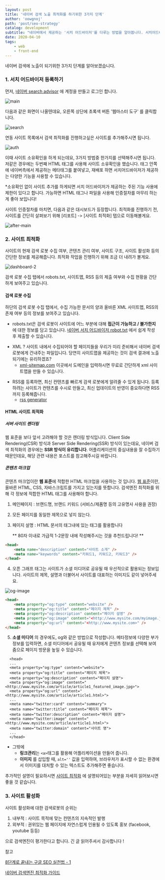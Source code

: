 ```yaml
---
layout: post
title: '네이버 검색 노출 최적화를 하기위한 3가지 단계'
author: 'oowgnoj'
path: 'post/seo-strategy'
catalog: development
subtitle: "네이버에서 제공하는 '서치 어드바이저'를 다루는 방법을 알아봅니다. 서치어드바이저 등록 과정, 사이트 최적화, 활성화에 대한 정보를 포함하고 있습니다."
date: 2020-04-10
tags:
    - web
    - front-end
---
```


네이버 검색에 노출이 되기위한 3가지 단계를 알아보겠습니다.

### 1. 서치 어드바이저 등록하기

먼저, [네이버 search advisor](https://searchadvisor.naver.com/) 에 계정을 만들고 로그인 합니다.

![main](./../images/in-post/SEO/main.png)

다음과 같은 화면이 나올텐데요, 오른쪽 상단에 초록색 버튼 '웹마스터 도구' 를 클릭합니다.

![search](./../images/in-post/SEO/search.png)

연동 사이트 목록에서 검색 최적화를 진행하고싶은 사이트를 추가해주시면 됩니다.

![auth](./../images/in-post/SEO/auth.png)

이때 사이트 소유확인을 하게 되는데요, 3가지 방법중 한가지를 선택해주시면 됩니다. 저같은 경우에는 두번째 HTML 태그를 사용해 사이트 소유확인을 했습니다. <head> 태그 안쪽에 네이버측에서 제공하는 메타태그를 붙여넣고, 재배포 하면 서치어드바이저가 제공하는 다양한 기능을 사용할 수 있습니다.

\*소유확인 없이 사이트 추가를 하게되면 서치 어드바이저가 제공하는 주된 기능 사용에 제한이 있다고 합니다. 가능하면 HTML 태그나 파일을 사용해 인증절차를 마무리 하는게 좋아 보입니다!

사이트 인증절차를 마치면, 다음과 같은 대시보드가 등장합니다. 최적화를 진행하기 전, 사이트를 간단히 살펴보기 위해 [리포트] -> [사이트 최적화] 탭으로 이동해볼게요.

![after-main](./../images/in-post/SEO/after-main.png)

### 2. 사이트 최적화

사이트의 현재 검색 로봇 수집 여부, 콘텐츠 관리 여부, 사이트 구조, 사이트 활성화 등의 간단한 정보를 제공해줍니다. 최적화 작업을 진행하기 위해 조금 더 내려가 볼게요.

![dashboard-2](./../images/in-post/SEO/dashboard-2.png)

검색 로봇 수집 탭에서 robots.txt, 사이트맵, RSS 등의 제출 여부와 수집 현황을 간단하게 보여주고 있습니다.

#### 검색 로봇 수집

하단의 검색 로봇 수집 탭에서, 수집 가능한 문서의 양과 올바른 XML 사이트맵, RSS의 존재 여부 등의 정보를 보여주고 있습니다.

-   robots.txt은 검색 로봇이 사이트에 어느 부분에 대해 **접근이 가능하고 / 불가한지** 에 대한 정보를 담고 있습니다.
    [네이버 서치 어드바이저 robot.txt](https://searchadvisor.naver.com/guide/seo-basic-robots) 에서 쉽게 작성 후 제출할 수 있습니다.

*   XML ? 사이트 내에서 수집되어야 할 페이지들을 우리가 미리 준비해서 네이버 검색로봇에게 건내주는 파일입니다. 당연히 사이트맵을 제공하는 것이 검색 결과에 노출되기에는 유리하겠죠?
    -   [xml-sitemap.com](https://www.xml-sitemaps.com/) 이곳에서 도메인을 입력하시면 무료로 간단하게 xml 사이트맵을 만들 수 있습니다.

-   RSS를 등록하면, 최신 컨텐츠를 빠르게 검색 로봇에게 알려줄 수 있게 됩니다. 등록하려는 사이트가 컨텐츠를 수시로 만들고, 최신 업데이트의 반영이 중요하다면 RSS 까지 등록해줍니다.
    -   [rss generator](http://fetchrss.com/)

#### HTML 사이트 최적화

##### 서버 사이드 렌더링

웹 표준을 보다 앞서 고려해야 할 것은 렌더링 방식입니다. Client Side Rendering(CSR) 방식과 Server Side Rendering(SSR) 방식이 있는데요, 네이버 검색 최적화의 경우에는 **SSR 방식이 유리합니다**. 어플리케이션의 중심내용을 잘 수집하기 때문인데요, 해당 관련 내용은 포스트를 참고해주시길 바랍니다.

##### 콘텐츠 마크업

콘텐츠 마크업이란 **웹 표준**에 적합한 HTML 마크업을 사용하는 것 입니다. [웹 표준](<[https://ko.wikipedia.org/wiki/%EC%9B%B9_%ED%91%9C%EC%A4%80](https://ko.wikipedia.org/wiki/웹_표준)>)이란, 올바른 HTML, CSS, 자바스크립트를 가지고 있는지를 뜻합니다. 검색엔진 최적화를 위해 각 정보에 적합한 HTML 태그를 사용해야 합니다.

1. 메인페이지 : 브랜드명, 브랜드 키워드 (서비스/제품명 등의 고유명사 사용을 권장)

2. 모든 페이지를 동일한 제목으로 넣지 않는다.

3. 페이지 설명 : HTML 문서의 <head> 태그내에 있는 <meta> 태그를 활용합니다

    ** 80자 이내로 가급적 1-2문장 내에 작성해주시는 것을 추천드립니다! **

```html
<head>
    <meta name="description" content="사이트 소개" />
    <meta name="keywords" content="키워드1, 키워드2, 키워드3" />
</head>
```

4. 오픈 그래프 태그는 사이트가 소셜 미디어로 공유될 때 우선적으로 활용되는 정보입니다. 사이트의 제목, 설명과 더불어서 사이트를 대표하는 이미지도 같이 넣어주세요.

![og-image](./../images/in-post/SEO/og-image.png)

```html
<head>
    <meta property="og:type" content="website" />
    <meta property="og:title" content="페이지 제목" />
    <meta property="og:description" content="페이지 설명" />
    <meta property="og:image" content="<http://www.mysite.com/myimage.jpg>" />
    <meta property="og:url" content="<http://www.mysite.com>" />
</head>
```

5. **소셜 미디어** 의 경우에도, og와 같은 방법으로 작성합니다. 메타정보에 다양한 부가정보를 입력하면, 소셜 미디어에서 공유될 때 유저에게 콘텐츠 정보를 선택해 보여줌으로 페이지 방문을 높일 수 있습니다.

```
  <head>
  ...
  <meta property="og:type" content="website">
  <meta property="og:title" content="페이지 제목">
  <meta property="og:description" content="페이지 설명">
  <meta property="og:image" content="<http://www.mysite.com/article/article1_featured_image.jpg>">
  <meta property="og:url" content="<http://www.mysite.com/article/article1.html>">
  ...
  <meta name="twitter:card" content="summary">
  <meta name="twitter:title" content="페이지 제목">
  <meta name="twitter:description" content="페이지 설명">
  <meta name="twitter:image" content="<http://www.mysite.com/article/article1.html>">
  <meta name="twitter:domain" content="사이트 명">
  ...
  </head>
```

-   그밖에
    -   **링크관리**는 `<a>`태그를 활용해 어플리케이션을 만들어 줍니다.
    -   **이미지** 를 삽입할 때, `alt=''` 값을 입력하여, 브라우저가 표시할 수 없는 환경에서 이미지를 대처할 수 있는 텍스트도 추가해주면 좋습니다.

추가적인 설명이 필요하시면 [사이트 최적화](https://searchadvisor.naver.com/guide/report-seo) 에 설명되어있는 부분을 자세히 읽어보시면 좋을 것 같습니다.

### 3. 사이트 활성화

사이트 활성화에 대한 검색로봇의 순위는

1. 내부적 : 사이트 목적에 맞는 컨텐츠의 지속적인 발행
2. 외부적 : 권위있는 웹 페이지에 자연스럽게 인용될 수 있도록 홍보 (facebook, youtube 등등)

으로 검색엔진이 평가한다고 합니다. 긴 글 읽어주셔서 감사합니다 !

참고

[8단계로 끝내는 구글 SEO 실천법 - 1](https://blog.ab180.co/google-seo-guide-part-one/)

[네이버 검색엔진 최적화 가이드](https://searchadvisor.naver.com/guide/report-seo)
